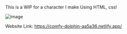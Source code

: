 This is a WIP for a character I make Using HTML, css!

![image](https://github.com/user-attachments/assets/63a6705e-421a-4d37-b42f-61435482b419)

Website Link: https://comfy-dolphin-aa5a36.netlify.app/
